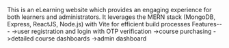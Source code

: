 This is an eLearning website which provides an engaging experience for both learners and administrators. It leverages the MERN stack (MongoDB, Express, ReactJS, Node.js) with Vite for efficient build processes
Features---
->user registration and login with OTP verification
->course purchasing
->detailed course dashboards
->admin dashboard

